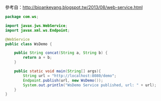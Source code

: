參考自：http://bioankeyang.blogspot.tw/2013/08/web-service.html

```java
package com.ws;

import javax.jws.WebService;
import javax.xml.ws.Endpoint;

@WebService
public class WsDemo {

	public String concat(String a, String b) {
		return a + b;
	}

	public static void main(String[] args){
		String url = "http://localhost:8080/demo";
		Endpoint.publish(url, new WsDemo());
		System.out.println("WsDemo Service published, url: " + url);
	}
}

```

